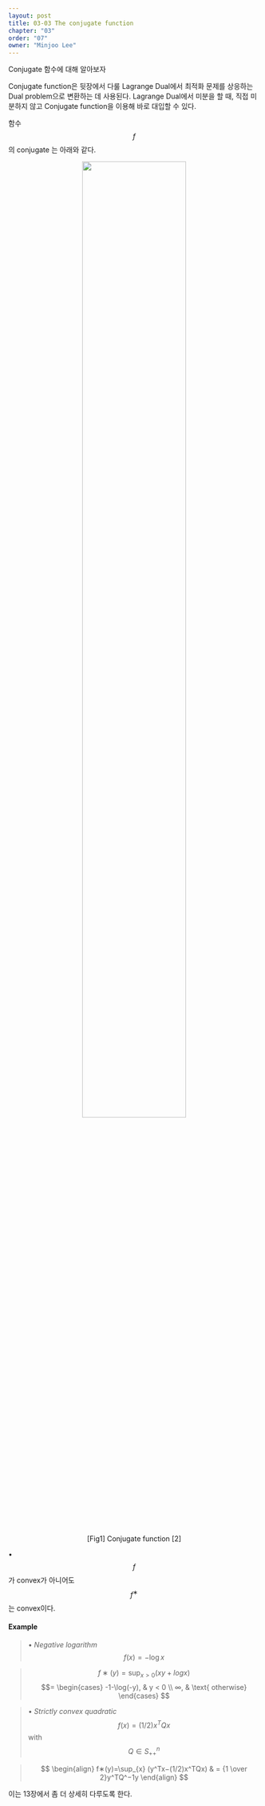 ```yaml
---
layout: post
title: 03-03 The conjugate function
chapter: "03"
order: "07"
owner: "Minjoo Lee"
---
```

Conjugate 함수에 대해 알아보자

Conjugate function은 뒷장에서 다룰 Lagrange Dual에서 최적화 문제를 상응하는 Dual problem으로 변환하는 데 사용된다. Lagrange Dual에서 미분을 할 때, 직접 미분하지 않고 Conjugate function을 이용해 바로 대입할 수 있다. <br>

함수 $$f$$의 conjugate 는 아래와 같다.

<figure class="image" style="align: center;">
<p align="center">
 <img src="https://wikidocs.net/images/page/17428/conjugate_function.png" alt="" width="70%" height="70%">
 <figcaption style="text-align: center;">[Fig1] Conjugate function [2]</figcaption>
</p>
</figure>

•$$f$$가 convex가 아니어도 $$f^∗$$ 는 convex이다.

#### Example
>• *Negative logarithm* $$f(x)=−\log x$$

> $$f∗(y)=\sup_{x>0} (xy+logx)$$ 
> $$=
\begin{cases}
-1-\log(-y), & y < 0 \\ 
∞, & \text{ otherwise}
\end{cases}
$$

>• *Strictly convex quadratic* $$f(x) = (1/2)x^TQx$$ with $$Q∈S_{++}^n$$

>$$
\begin{align}
f∗(y)=\sup_{x} (y^Tx−(1/2)x^TQx)
& = {1 \over 2}y^TQ^−1y 
\end{align}
$$


이는 13장에서 좀 더 상세히 다루도록 한다.

